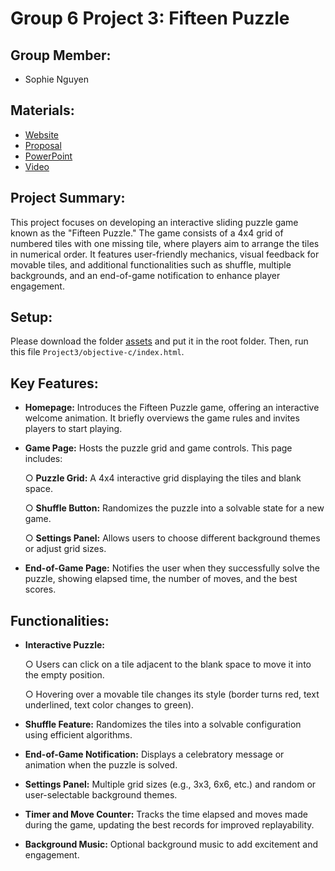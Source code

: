 # Group 6 Project 3: Fifteen Puzzle

## Group Member:

- Sophie Nguyen

## Materials:

- [Website](https://codd.cs.gsu.edu/~nnguyen177/MyWebPro/Project3/objective-c/index.html)
- [Proposal](https://drive.google.com/file/d/1MJOc_1o9nvO8rTBhJcKigGro_y3cSWbS/view?usp=sharing)
- [PowerPoint](https://docs.google.com/presentation/d/1gCV34ijYuw9ZymO9bP8dZkjKEJym_8wf/edit?usp=sharing&ouid=115868471783120857845&rtpof=true&sd=true)
- [Video]()

## Project Summary:

This project focuses on developing an interactive sliding puzzle game known as the "Fifteen Puzzle." The game consists of a 4x4 grid of numbered tiles with one missing tile, where players aim to arrange the tiles in numerical order. It features user-friendly mechanics, visual feedback for movable tiles, and additional functionalities such as shuffle, multiple backgrounds, and an end-of-game notification to enhance player engagement.

## Setup:

Please download the folder [assets](https://drive.google.com/drive/folders/1FJyAd-mUFIfSSWO7mGRQDURh6dJEvZAT?usp=drive_link) and put it in the root folder. Then, run this file `Project3/objective-c/index.html`.

## Key Features:

- **Homepage:** Introduces the Fifteen Puzzle game, offering an interactive welcome animation. It briefly overviews the game rules and invites players to start playing.
- **Game Page:** Hosts the puzzle grid and game controls. This page includes:
  
  ○ **Puzzle Grid:** A 4x4 interactive grid displaying the tiles and blank space.
  
  ○ **Shuffle Button:** Randomizes the puzzle into a solvable state for a new game.
  
  ○ **Settings Panel:** Allows users to choose different background themes or adjust grid sizes.
  
- **End-of-Game Page:** Notifies the user when they successfully solve the puzzle, showing elapsed time, the number of moves, and the best scores.

## Functionalities:

- **Interactive Puzzle:**
  
  ○ Users can click on a tile adjacent to the blank space to move it into the empty position.
  
  ○ Hovering over a movable tile changes its style (border turns red, text underlined, text color changes to green).
  
- **Shuffle Feature:** Randomizes the tiles into a solvable configuration using efficient algorithms.
- **End-of-Game Notification:** Displays a celebratory message or animation when the puzzle is solved.
- **Settings Panel:** Multiple grid sizes (e.g., 3x3, 6x6, etc.) and random or user-selectable background themes.
- **Timer and Move Counter:** Tracks the time elapsed and moves made during the game, updating the best records for improved replayability.
- **Background Music:** Optional background music to add excitement and engagement.
